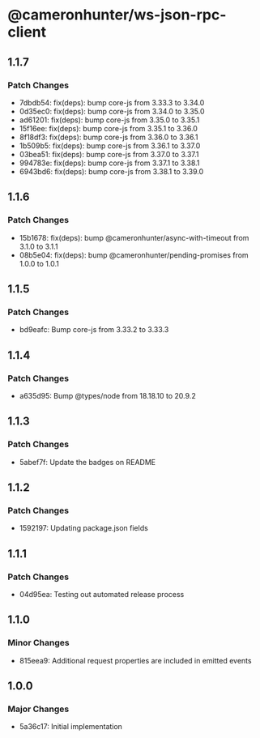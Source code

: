 # @cameronhunter/ws-json-rpc-client

## 1.1.7

### Patch Changes

-   7dbdb54: fix(deps): bump core-js from 3.33.3 to 3.34.0
-   0d35ec0: fix(deps): bump core-js from 3.34.0 to 3.35.0
-   ad61201: fix(deps): bump core-js from 3.35.0 to 3.35.1
-   15f16ee: fix(deps): bump core-js from 3.35.1 to 3.36.0
-   8f18df3: fix(deps): bump core-js from 3.36.0 to 3.36.1
-   1b509b5: fix(deps): bump core-js from 3.36.1 to 3.37.0
-   03bea51: fix(deps): bump core-js from 3.37.0 to 3.37.1
-   994783e: fix(deps): bump core-js from 3.37.1 to 3.38.1
-   6943bd6: fix(deps): bump core-js from 3.38.1 to 3.39.0

## 1.1.6

### Patch Changes

-   15b1678: fix(deps): bump @cameronhunter/async-with-timeout from 3.1.0 to 3.1.1
-   08b5e04: fix(deps): bump @cameronhunter/pending-promises from 1.0.0 to 1.0.1

## 1.1.5

### Patch Changes

-   bd9eafc: Bump core-js from 3.33.2 to 3.33.3

## 1.1.4

### Patch Changes

-   a635d95: Bump @types/node from 18.18.10 to 20.9.2

## 1.1.3

### Patch Changes

-   5abef7f: Update the badges on README

## 1.1.2

### Patch Changes

-   1592197: Updating package.json fields

## 1.1.1

### Patch Changes

-   04d95ea: Testing out automated release process

## 1.1.0

### Minor Changes

-   815eea9: Additional request properties are included in emitted events

## 1.0.0

### Major Changes

-   5a36c17: Initial implementation
